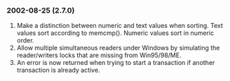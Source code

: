 ### 2002\-08\-25 (2\.7\.0\)

1. Make a distinction between numeric and text values when sorting.
 Text values sort according to memcmp(). Numeric values sort in
 numeric order.
2. Allow multiple simultaneous readers under Windows by simulating
 the reader/writers locks that are missing from Win95/98/ME.
3. An error is now returned when trying to start a transaction if
 another transaction is already active.





